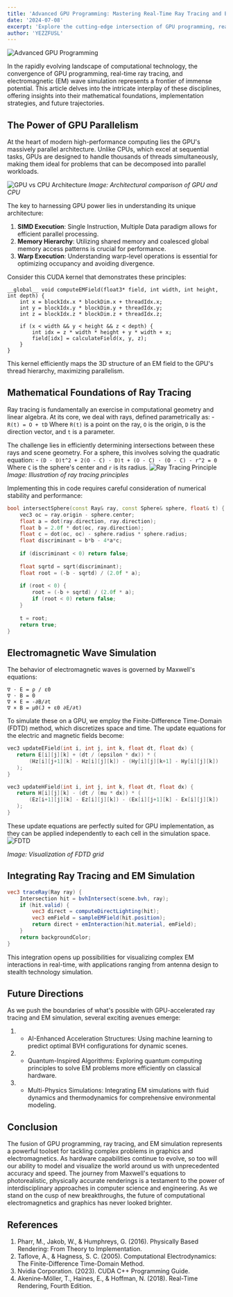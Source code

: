 ```yaml
---
title: 'Advanced GPU Programming: Mastering Real-Time Ray Tracing and Electromagnetic Wave Simulation'
date: '2024-07-08'
excerpt: 'Explore the cutting-edge intersection of GPU programming, real-time ray tracing, and electromagnetic wave simulation. Delve into the mathematical foundations, implementation techniques, and future applications that are revolutionizing computational graphics and electromagnetics.'
author: 'YEZZFUSL'
---
```


![Advanced GPU Programming](https://www.researchgate.net/profile/Mark-Ilg/publication/265059801/figure/fig2/AS:295942944247809@1447569704461/CUDA-GPU-programming-model.png)

In the rapidly evolving landscape of computational technology, the convergence of GPU programming, real-time ray tracing, and electromagnetic (EM) wave simulation represents a frontier of immense potential. This article delves into the intricate interplay of these disciplines, offering insights into their mathematical foundations, implementation strategies, and future trajectories.

## The Power of GPU Parallelism

At the heart of modern high-performance computing lies the GPU's massively parallel architecture. Unlike CPUs, which excel at sequential tasks, GPUs are designed to handle thousands of threads simultaneously, making them ideal for problems that can be decomposed into parallel workloads.

![GPU vs CPU Architecture](https://www.researchgate.net/profile/Roshan-Ragel/publication/270222593/figure/fig1/AS:295022265159684@1447350197467/CPU-vs-GPU-Architecture.png)
*Image: Architectural comparison of GPU and CPU*

The key to harnessing GPU power lies in understanding its unique architecture:

1. **SIMD Execution**: Single Instruction, Multiple Data paradigm allows for efficient parallel processing.
2. **Memory Hierarchy**: Utilizing shared memory and coalesced global memory access patterns is crucial for performance.
3. **Warp Execution**: Understanding warp-level operations is essential for optimizing occupancy and avoiding divergence.

Consider this CUDA kernel that demonstrates these principles:

```cuda
__global__ void computeEMField(float3* field, int width, int height, int depth) {
    int x = blockIdx.x * blockDim.x + threadIdx.x;
    int y = blockIdx.y * blockDim.y + threadIdx.y;
    int z = blockIdx.z * blockDim.z + threadIdx.z;
    
    if (x < width && y < height && z < depth) {
        int idx = z * width * height + y * width + x;
        field[idx] = calculateField(x, y, z);
    }
}
```
This kernel efficiently maps the 3D structure of an EM field to the GPU's thread hierarchy, maximizing parallelism.
## Mathematical Foundations of Ray Tracing
 Ray tracing is fundamentally an exercise in computational geometry and linear algebra. At its core, we deal with rays, defined parametrically as:
    - `R(t) = O + tD`
 Where `R(t)` is a point on the ray, `O` is the origin, `D` is the direction vector, and `t` is a parameter.

 The challenge lies in efficiently determining intersections between these rays and scene geometry. For a sphere, this involves solving the quadratic equation:
    - `(D · D)t^2 + 2(O - C) · D)t + (O - C) · (O - C) - r^2 = 0`
 Where `C` is the sphere's center and `r` is its radius.
![Ray Tracing Principle](https://d29g4g2dyqv443.cloudfront.net/sites/default/files/pictures/2018/RayTracing/ray-tracing-image-1.jpg)
*Image: Illustration of ray tracing principles*

Implementing this in code requires careful consideration of numerical stability and performance:
```cpp
bool intersectSphere(const Ray& ray, const Sphere& sphere, float& t) {
    vec3 oc = ray.origin - sphere.center;
    float a = dot(ray.direction, ray.direction);
    float b = 2.0f * dot(oc, ray.direction);
    float c = dot(oc, oc) - sphere.radius * sphere.radius;
    float discriminant = b*b - 4*a*c;
    
    if (discriminant < 0) return false;
    
    float sqrtd = sqrt(discriminant);
    float root = (-b - sqrtd) / (2.0f * a);
    
    if (root < 0) {
        root = (-b + sqrtd) / (2.0f * a);
        if (root < 0) return false;
    }
    
    t = root;
    return true;
}
```
## Electromagnetic Wave Simulation
 The behavior of electromagnetic waves is governed by Maxwell's equations:
 ```
 ∇ · E = ρ / ε0
 ∇ · B = 0
 ∇ × E = -∂B/∂t
 ∇ × B = μ0(J + ε0 ∂E/∂t)
 ```
 To simulate these on a GPU, we employ the Finite-Difference Time-Domain (FDTD) method, which discretizes space and time. The update equations for the electric and magnetic fields become:
 ```cpp
 vec3 updateEField(int i, int j, int k, float dt, float dx) {
    return E[i][j][k] + (dt / (epsilon * dx)) * (
        (Hz[i][j+1][k] - Hz[i][j][k]) - (Hy[i][j][k+1] - Hy[i][j][k])
    );
}

vec3 updateHField(int i, int j, int k, float dt, float dx) {
    return H[i][j][k] - (dt / (mu * dx)) * (
        (Ez[i+1][j][k] - Ez[i][j][k]) - (Ex[i][j+1][k] - Ex[i][j][k])
    );
}
 ```
These update equations are perfectly suited for GPU implementation, as they can be applied independently to each cell in the simulation space.
![FDTD](https://www.researchgate.net/publication/366193311/figure/fig2/AS:11431281106842479@1670849481963/Yee-grid-of-FDTD-algorithm-i-iandiand-i-i-are-electric-field-and-magnetic-field.png)

*Image: Visualization of FDTD grid*

## Integrating Ray Tracing and EM Simulation
```glsl
vec3 traceRay(Ray ray) {
    Intersection hit = bvhIntersect(scene.bvh, ray);
    if (hit.valid) {
        vec3 direct = computeDirectLighting(hit);
        vec3 emField = sampleEMField(hit.position);
        return direct + emInteraction(hit.material, emField);
    }
    return backgroundColor;
}
```
This integration opens up possibilities for visualizing complex EM interactions in real-time, with applications ranging from antenna design to stealth technology simulation.
## Future Directions
As we push the boundaries of what's possible with GPU-accelerated ray tracing and EM simulation, several exciting avenues emerge:

1. - AI-Enhanced Acceleration Structures: Using machine learning to predict optimal BVH configurations for dynamic scenes.
2. - Quantum-Inspired Algorithms: Exploring quantum computing principles to solve EM problems more efficiently on classical hardware.
3. - Multi-Physics Simulations: Integrating EM simulations with fluid dynamics and thermodynamics for comprehensive environmental modeling.

## Conclusion
The fusion of GPU programming, ray tracing, and EM simulation represents a powerful toolset for tackling complex problems in graphics and electromagnetics. As hardware capabilities continue to evolve, so too will our ability to model and visualize the world around us with unprecedented accuracy and speed.
The journey from Maxwell's equations to photorealistic, physically accurate renderings is a testament to the power of interdisciplinary approaches in computer science and engineering. As we stand on the cusp of new breakthroughs, the future of computational electromagnetics and graphics has never looked brighter.

## References

1. Pharr, M., Jakob, W., & Humphreys, G. (2016). Physically Based Rendering: From Theory to Implementation.
2. Taflove, A., & Hagness, S. C. (2005). Computational Electrodynamics: The Finite-Difference Time-Domain Method.
3. Nvidia Corporation. (2023). CUDA C++ Programming Guide.
4. Akenine-Möller, T., Haines, E., & Hoffman, N. (2018). Real-Time Rendering, Fourth Edition.


